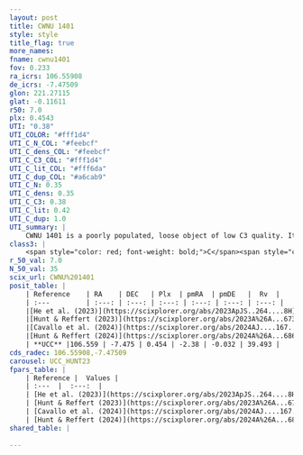 ```yaml
---
layout: post
title: CWNU 1401
style: style
title_flag: true
more_names: 
fname: cwnu1401
fov: 0.233
ra_icrs: 106.55908
de_icrs: -7.47509
glon: 221.27115
glat: -0.11611
r50: 7.0
plx: 0.4543
UTI: "0.38"
UTI_COLOR: "#fff1d4"
UTI_C_N_COL: "#feebcf"
UTI_C_dens_COL: "#feebcf"
UTI_C_C3_COL: "#fff1d4"
UTI_C_lit_COL: "#fff6da"
UTI_C_dup_COL: "#a6cab9"
UTI_C_N: 0.35
UTI_C_dens: 0.35
UTI_C_C3: 0.38
UTI_C_lit: 0.42
UTI_C_dup: 1.0
UTI_summary: |
    CWNU 1401 is a poorly populated, loose object of low C3 quality. It was recently reported in the literature.
class3: |
    <span style="color: red; font-weight: bold;">C</span><span style="color: #FFC300; font-weight: bold;">B</span>
r_50_val: 7.0
N_50_val: 35
scix_url: CWNU%201401
posit_table: |
    | Reference    | RA    | DEC   | Plx  | pmRA  | pmDE   |  Rv  |
    | :---         | :---: | :---: | :---: | :---: | :---: | :---: |
    |[He et al. (2023)](https://scixplorer.org/abs/2023ApJS..264....8H) | 106.574 | -7.459 | 0.46 | -2.381 | -0.04 | -- |
    |[Hunt & Reffert (2023)](https://scixplorer.org/abs/2023A%26A...673A.114H) | 106.508 | -7.537 | 0.447 | -2.384 | 0.002 | 39.501 |
    |[Cavallo et al. (2024)](https://scixplorer.org/abs/2024AJ....167...12C) | 106.563 | -7.462 | 0.455 | -- | -- | -- |
    |[Hunt & Reffert (2024)](https://scixplorer.org/abs/2024A%26A...686A..42H) | 106.508 | -7.537 | 0.447 | -2.384 | 0.002 | 39.501 |
    | **UCC** |106.559 | -7.475 | 0.454 | -2.38 | -0.032 | 39.493 | 
cds_radec: 106.55908,-7.47509
carousel: UCC_HUNT23
fpars_table: |
    | Reference |  Values |
    | :---  |  :---:  |
    | [He et al. (2023)](https://scixplorer.org/abs/2023ApJS..264....8H) | `A0=1.3, m-M=11.55, logAge=8.55` |
    | [Hunt & Reffert (2023)](https://scixplorer.org/abs/2023A%26A...673A.114H) | `AV50=1.241, diffAV50=2.097, MOD50=11.498, logAge50=8.248` |
    | [Cavallo et al. (2024)](https://scixplorer.org/abs/2024AJ....167...12C) | `AV50=1.21, dMod50=11.62, logAge50=8.66, [Fe/H]50=0.45` |
    | [Hunt & Reffert (2024)](https://scixplorer.org/abs/2024A%26A...686A..42H) | `MassJ=192.785` |
shared_table: |
    
---
```


